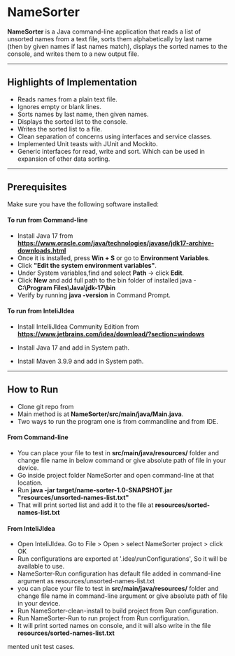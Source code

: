 # NameSorter

**NameSorter** is a Java command-line application that reads a list of unsorted names from a text file, sorts them alphabetically by last name (then by given names if last names match), displays the sorted names to the console, and writes them to a new output file.

---
## Highlights of Implementation

- Reads names from a plain text file.
- Ignores empty or blank lines.
- Sorts names by last name, then given names.
- Displays the sorted list to the console.
- Writes the sorted list to a file.
- Clean separation of concerns using interfaces and service classes.
- Implemented Unit teasts with JUnit and Mockito.
- Generic interfaces for read, write and sort. Which can be used in expansion of other data sorting.

---

## Prerequisites

Make sure you have the following software installed:


#### To run from Command-line
- Install Java 17 from **https://www.oracle.com/java/technologies/javase/jdk17-archive-downloads.html** 
- Once it is installed, press **Win + S**  or go to **Environment Variables**.
- Click **"Edit the system environment variables"**.
- Under System variables,find and select **Path** -> click **Edit**.
- Click **New** and add full path to the bin folder of installed java - **C:\Program Files\Java\jdk-17\bin**
- Verify by running **java -version** in Command Prompt.

#### To run from InteliJIdea
- Install IntelliJIdea Community Edition from **https://www.jetbrains.com/idea/download/?section=windows**

- Install Java 17 and add in System path.
- Install Maven 3.9.9 and add in System path.
---
## How to Run
- Clone git repo from
- Main method is at **NameSorter/src/main/java/Main.java**.
- Two ways to run the program one is from commandline and from IDE.

#### From Command-line
- You can place your file to test in **src/main/java/resources/** folder and change file name in below command or give absolute path of file in your device.
- Go inside project folder NameSorter and open command-line at that location.
- Run **java -jar target/name-sorter-1.0-SNAPSHOT.jar "resources/unsorted-names-list.txt"**
- That will print sorted list and add it to the file at **resources/sorted-names-list.txt**

#### From InteliJIdea

- Open InteliJIdea. Go to File > Open > select NameSorter project > click OK
- Run configurations are exported at '.idea\runConfigurations', So it will be available to use.
- NameSorter-Run configuration has default file added in command-line argument as resources/unsorted-names-list.txt
- you can place your file to test in **src/main/java/resources/** folder and change file name in command-line argument or give absolute path of file in your device. 
- Run NameSorter-clean-install to build project from Run configuration.
- Run NameSorter-Run to run project from Run configuration.
- It will print sorted names on console, and it will also write in the file **resources/sorted-names-list.txt**

mented unit test cases.